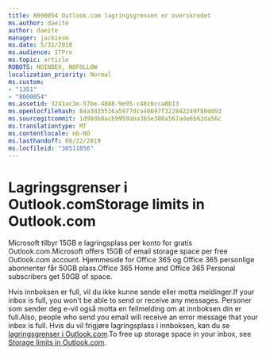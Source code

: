 ```yaml
---
title: 8000054 Outlook.com lagringsgrensen er overskredet
ms.author: daeite
author: daeite
manager: jackiesm
ms.date: 5/31/2018
ms.audience: ITPro
ms.topic: article
ROBOTS: NOINDEX, NOFOLLOW
localization_priority: Normal
ms.custom:
- "1351"
- "8000054"
ms.assetid: 3241ac3e-57be-4888-9e95-c48c0cca8b13
ms.openlocfilehash: 84a3d35516a5977dca46697f322842249f80dd93
ms.sourcegitcommit: 1d98db8acb9959aba3b5e308a567ade6b62da56c
ms.translationtype: MT
ms.contentlocale: nb-NO
ms.lasthandoff: 08/22/2019
ms.locfileid: "36511856"
---
```

# <a name="storage-limits-in-outlookcom"></a><span data-ttu-id="0c1e9-102">Lagringsgrenser i Outlook.com</span><span class="sxs-lookup"><span data-stu-id="0c1e9-102">Storage limits in Outlook.com</span></span>

<span data-ttu-id="0c1e9-103">Microsoft tilbyr 15GB e lagringsplass per konto for gratis Outlook.com.</span><span class="sxs-lookup"><span data-stu-id="0c1e9-103">Microsoft offers 15GB of email storage space per free Outlook.com account.</span></span> <span data-ttu-id="0c1e9-104">Hjemmeside for Office 365 og Office 365 personlige abonnenter får 50GB plass.</span><span class="sxs-lookup"><span data-stu-id="0c1e9-104">Office 365 Home and Office 365 Personal subscribers get 50GB of space.</span></span>
  
<span data-ttu-id="0c1e9-105">Hvis innboksen er full, vil du ikke kunne sende eller motta meldinger.</span><span class="sxs-lookup"><span data-stu-id="0c1e9-105">If your inbox is full, you won't be able to send or receive any messages.</span></span> <span data-ttu-id="0c1e9-106">Personer som sender deg e-vil også motta en feilmelding om at innboksen din er full.</span><span class="sxs-lookup"><span data-stu-id="0c1e9-106">Also, people who send you email will receive an error message that your inbox is full.</span></span> <span data-ttu-id="0c1e9-107">Hvis du vil frigjøre lagringsplass i innboksen, kan du se [lagringsgrenser i Outlook.com](https://go.microsoft.com/fwlink/p/?linkid=2001900&amp;clcid=0x409).</span><span class="sxs-lookup"><span data-stu-id="0c1e9-107">To free up storage space in your inbox, see [Storage limits in Outlook.com](https://go.microsoft.com/fwlink/p/?linkid=2001900&amp;clcid=0x409).</span></span>
  